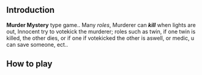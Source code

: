 ## Introduction
**Murder Mystery** type game.. Many *roles*, Murderer can ***kill*** when lights are out, Innocent try to votekick the murderer; roles such as twin, if one twin is killed, the other dies, or if one if votekicked the other is aswell, or medic, u can save someone, ect..
## How to play
